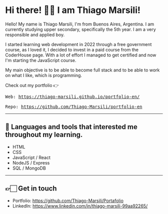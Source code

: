 # Hi there! 👋🏻 I am Thiago Marsili!



Hello! My name is Thiago Marsili, I'm from Buenos Aires, Argentina. I am currently studying upper secondary, specifically the 5th year. I am a very responsible and applied boy.

I started learning web development in 2022 through a free government course, as I loved it, I decided to invest in a paid course from the CoderHouse page. With a lot of effort I managed to get certified and now I'm starting the JavaScript course.

My main objective is to be able to become full stack and to be able to work on what I like, which is programming.

Check out my portfolio 👉  <pre>Web: https://thiago-marsili.github.io/portfolio-en/ <br>Repo: https://github.com/Thiago-Marsili/portfolio-en</pre>

---

## 🧰 Languages and tools that interested me throughout my learning.
* HTML
* CSS
* JavaScript / React
* NodeJS / Express
* SQL / MongoDB

---
## 👉🏻 Get in touch

* Portfolio: https://github.com/Thiago-Marsili/Portafolio
* LinkedIn: https://www.linkedin.com/in/thiago-marsili-99aa92265/

<!--
🧰  Toolbox

<img src="https://github.com/devicons/devicon/blob/master/icons/c/c-plain.svg" alt="C logo" width="50px" height="50px" />   <img src="https://github.com/devicons/devicon/blob/master/icons/cplusplus/cplusplus-plain.svg" alt="Cplusplus logo" width="50px" height="50px" />   <img src="https://github.com/devicons/devicon/blob/master/icons/html5/html5-plain.svg" alt="HTML5 logo" width="50px" height="50px" />   <img src="https://github.com/devicons/devicon/blob/master/icons/css3/css3-plain.svg" alt="CSS3 logo" width="50px" height="50px" />   <img src="https://github.com/devicons/devicon/blob/master/icons/javascript/javascript-original.svg" alt="Javascript logo" width="50px" height="50px" /><img src="https://github.com/devicons/devicon/blob/master/icons/nodejs/nodejs-plain-wordmark.svg" alt="NodeJS logo" width="50px" height="50px" />   <img src="https://github.com/devicons/devicon/blob/master/icons/express/express-original-wordmark.svg" alt="Express logo" width="50px" height="50px" />   <img src="https://github.com/devicons/devicon/blob/master/icons/mongodb/mongodb-plain.svg" alt="Express logo" width="50px" height="50px" />   <img src="https://github.com/devicons/devicon/blob/master/icons/microsoftsqlserver/microsoftsqlserver-plain.svg" alt="SQL Server logo" width="50px" height="50px" />  <img src="https://github.com/devicons/devicon/blob/master/icons/git/git-original-wordmark.svg" alt="Git logo" width="50px" height="50px" />
-->

<!--
**Thiago-Marsili/Thiago-Marsili** is a ✨ _special_ ✨ repository because its `README.md` (this file) appears on your GitHub profile.

Here are some ideas to get you started:

- 🔭 I’m currently working on ...
- 🌱 I’m currently learning ...
- 👯 I’m looking to collaborate on ...
- 🤔 I’m looking for help with ...
- 💬 Ask me about ...
- 📫 How to reach me: ...
- 😄 Pronouns: ...
- ⚡ Fun fact: ...
-->
